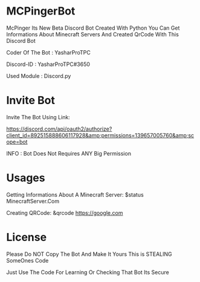 # MCPingerBot
McPinger Its New Beta Discord Bot Created With Python You Can Get Informations About Minecraft Servers And Created QrCode With This Discord Bot 

Coder Of The Bot : YasharProTPC

Discord-ID : YasharProTPC#3650

Used Module : Discord.py

# Invite Bot
Invite The Bot Using Link: 

https://discord.com/api/oauth2/authorize?client_id=892515888606117928&amp;permissions=139657005760&amp;scope=bot 

INFO : Bot Does Not Requires ANY Big Permission 
# Usages
  Getting Informations About A Minecraft Server: $status MinecraftServer.Com 
  
  Creating QRCode: &qrcode https://google.com
 
# License
Please Do NOT Copy The Bot And Make It Yours This is STEALING SomeOnes Code

Just Use The Code For Learning Or Checking That Bot Its Secure
